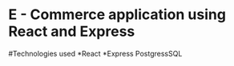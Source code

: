 # E - Commerce application using React and Express

#Technologies used
*React
*Express
PostgressSQL
